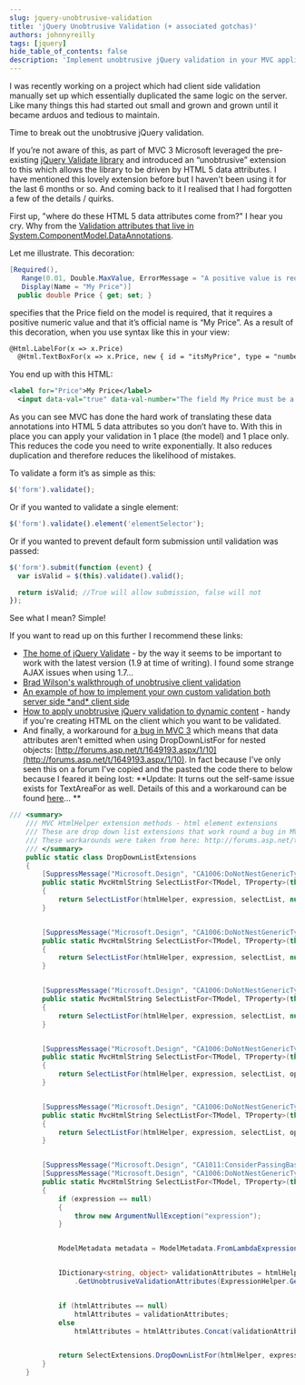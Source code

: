 ```yaml
---
slug: jquery-unobtrusive-validation
title: 'jQuery Unobtrusive Validation (+ associated gotchas)'
authors: johnnyreilly
tags: [jquery]
hide_table_of_contents: false
description: 'Implement unobtrusive jQuery validation in your MVC application using HTML 5 data attributes to simplify code maintenance and reduce mistakes.'
---
```


I was recently working on a project which had client side validation manually set up which essentially duplicated the same logic on the server. Like many things this had started out small and grown and grown until it became arduos and tedious to maintain.

<!--truncate-->

Time to break out the unobtrusive jQuery validation.

If you’re not aware of this, as part of MVC 3 Microsoft leveraged the pre-existing [jQuery Validate library](http://bassistance.de/jquery-plugins/jquery-plugin-validation/) and introduced an “unobtrusive” extension to this which allows the library to be driven by HTML 5 data attributes. I have mentioned this lovely extension before but I haven't been using it for the last 6 months or so. And coming back to it I realised that I had forgotten a few of the details / quirks.

First up, "where do these HTML 5 data attributes come from?" I hear you cry. Why from the [Validation attributes that live in System.ComponentModel.DataAnnotations](http://msdn.microsoft.com/en-us/library/system.componentmodel.dataannotations.validationattribute.aspx).

Let me illustrate. This decoration:

```cs
[Required(),
   Range(0.01, Double.MaxValue, ErrorMessage = "A positive value is required for Price"),
   Display(Name = "My Price")]
  public double Price { get; set; }
```

specifies that the Price field on the model is required, that it requires a positive numeric value and that it’s official name is “My Price”. As a result of this decoration, when you use syntax like this in your view:

```xml
@Html.LabelFor(x => x.Price)
  @Html.TextBoxFor(x => x.Price, new { id = "itsMyPrice", type = "number" })
```

You end up with this HTML:

```xml
<label for="Price">My Price</label>
  <input data-val="true" data-val-number="The field My Price must be a number." data-val-range="A positive value is required for My Price" data-val-range-max="1.79769313486232E+308" data-val-range-min="0.01" data-val-required="The My Price field is required." id="itsMyPrice" name="Price" type="number" value="">
```

As you can see MVC has done the hard work of translating these data annotations into HTML 5 data attributes so you don’t have to. With this in place you can apply your validation in 1 place (the model) and 1 place only. This reduces the code you need to write exponentially. It also reduces duplication and therefore reduces the likelihood of mistakes.

To validate a form it’s as simple as this:

```js
$('form').validate();
```

Or if you wanted to validate a single element:

```js
$('form').validate().element('elementSelector');
```

Or if you wanted to prevent default form submission until validation was passed:

```js
$('form').submit(function (event) {
  var isValid = $(this).validate().valid();

  return isValid; //True will allow submission, false will not
});
```

See what I mean? Simple!

If you want to read up on this further I recommend these links:

- [The home of jQuery Validate](http://bassistance.de/jquery-plugins/jquery-plugin-validation/) \- by the way it seems to be important to work with the latest version (1.9 at time of writing). I found some strange AJAX issues when using 1.7...
- [Brad Wilson's walkthrough of unobtrusive client validation](http://bradwilson.typepad.com/blog/2010/10/mvc3-unobtrusive-validation.html)
- [An example of how to implement your own custom validation both server side \*and\* client side](http://www.devtrends.co.uk/blog/the-complete-guide-to-validation-in-asp.net-mvc-3-part-2)
- [How to apply unobtrusive jQuery validation to dynamic content](http://xhalent.wordpress.com/2011/01/24/applying-unobtrusive-validation-to-dynamic-content/) \- handy if you're creating HTML on the client which you want to be validated.
- And finally, a workaround for [a bug in MVC 3](http://aspnet.codeplex.com/workitem/7629) which means that data attributes aren’t emitted when using DropDownListFor for nested objects: [http://forums.asp.net/t/1649193.aspx/1/10](http://forums.asp.net/t/1649193.aspx/1/10). In fact because I've only seen this on a forum I've copied and the pasted the code there to below because I feared it being lost: **Update: It turns out the self-same issue exists for TextAreaFor as well. Details of this and a workaround can be found [here](http://aspnet.codeplex.com/workitem/8576)... **

```cs
/// <summary>
    /// MVC HtmlHelper extension methods - html element extensions
    /// These are drop down list extensions that work round a bug in MVC 3: http://aspnet.codeplex.com/workitem/7629
    /// These workarounds were taken from here: http://forums.asp.net/t/1649193.aspx/1/10
    /// </summary>
    public static class DropDownListExtensions
    {
        [SuppressMessage("Microsoft.Design", "CA1006:DoNotNestGenericTypesInMemberSignatures", Justification = "This is an appropriate nesting of generic types")]
        public static MvcHtmlString SelectListFor<TModel, TProperty>(this HtmlHelper<TModel> htmlHelper, Expression<Func<TModel, TProperty>> expression, IEnumerable<SelectListItem> selectList)
        {
            return SelectListFor(htmlHelper, expression, selectList, null /* optionLabel */, null /* htmlAttributes */);
        }


        [SuppressMessage("Microsoft.Design", "CA1006:DoNotNestGenericTypesInMemberSignatures", Justification = "This is an appropriate nesting of generic types")]
        public static MvcHtmlString SelectListFor<TModel, TProperty>(this HtmlHelper<TModel> htmlHelper, Expression<Func<TModel, TProperty>> expression, IEnumerable<SelectListItem> selectList, object htmlAttributes)
        {
            return SelectListFor(htmlHelper, expression, selectList, null /* optionLabel */, new RouteValueDictionary(htmlAttributes));
        }


        [SuppressMessage("Microsoft.Design", "CA1006:DoNotNestGenericTypesInMemberSignatures", Justification = "This is an appropriate nesting of generic types")]
        public static MvcHtmlString SelectListFor<TModel, TProperty>(this HtmlHelper<TModel> htmlHelper, Expression<Func<TModel, TProperty>> expression, IEnumerable<SelectListItem> selectList, IDictionary<string, object> htmlAttributes)
        {
            return SelectListFor(htmlHelper, expression, selectList, null /* optionLabel */, htmlAttributes);
        }


        [SuppressMessage("Microsoft.Design", "CA1006:DoNotNestGenericTypesInMemberSignatures", Justification = "This is an appropriate nesting of generic types")]
        public static MvcHtmlString SelectListFor<TModel, TProperty>(this HtmlHelper<TModel> htmlHelper, Expression<Func<TModel, TProperty>> expression, IEnumerable<SelectListItem> selectList, string optionLabel)
        {
            return SelectListFor(htmlHelper, expression, selectList, optionLabel, null /* htmlAttributes */);
        }


        [SuppressMessage("Microsoft.Design", "CA1006:DoNotNestGenericTypesInMemberSignatures", Justification = "This is an appropriate nesting of generic types")]
        public static MvcHtmlString SelectListFor<TModel, TProperty>(this HtmlHelper<TModel> htmlHelper, Expression<Func<TModel, TProperty>> expression, IEnumerable<SelectListItem> selectList, string optionLabel, object htmlAttributes)
        {
            return SelectListFor(htmlHelper, expression, selectList, optionLabel, new RouteValueDictionary(htmlAttributes));
        }


        [SuppressMessage("Microsoft.Design", "CA1011:ConsiderPassingBaseTypesAsParameters", Justification = "Users cannot use anonymous methods with the LambdaExpression type")]
        [SuppressMessage("Microsoft.Design", "CA1006:DoNotNestGenericTypesInMemberSignatures", Justification = "This is an appropriate nesting of generic types")]
        public static MvcHtmlString SelectListFor<TModel, TProperty>(this HtmlHelper<TModel> htmlHelper, Expression<Func<TModel, TProperty>> expression, IEnumerable<SelectListItem> selectList, string optionLabel, IDictionary<string, object> htmlAttributes)
        {
            if (expression == null)
            {
                throw new ArgumentNullException("expression");
            }


            ModelMetadata metadata = ModelMetadata.FromLambdaExpression(expression, htmlHelper.ViewData);


            IDictionary<string, object> validationAttributes = htmlHelper
                .GetUnobtrusiveValidationAttributes(ExpressionHelper.GetExpressionText(expression), metadata);


            if (htmlAttributes == null)
                htmlAttributes = validationAttributes;
            else
                htmlAttributes = htmlAttributes.Concat(validationAttributes).ToDictionary(k => k.Key, v => v.Value);


            return SelectExtensions.DropDownListFor(htmlHelper, expression, selectList, optionLabel, htmlAttributes);
        }
    }
```
